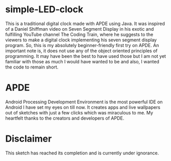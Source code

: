 # simple-LED-clock
This is a traditional digital clock made with APDE using Java. It was inspired of a Daniel Shiffman video on Seven Segment Display in his exotic and fulfilling YouTube channel The Coding Train, where he suggests to the viewers to make a digital clock implementing his seven segment display program. So, this is my absolutely beginner-friendly first try on APDE. An important note is, it does not use any of the object oriented principles of programming. It may have been the best to have used those but I am not yet familiar with those as much I would have wanted to be and also, I wanted the code to remain short.

# APDE
Android Processing Development Environment is the most powerful IDE on Android I have set my eyes on till now. It creates apps and live wallpapers out of sketches with just a few clicks which was miraculous to me. My heartfelt thanks to the creators and developers of APDE. 

# Disclaimer
This sketch has reached its completion and is currently under ignorance.
